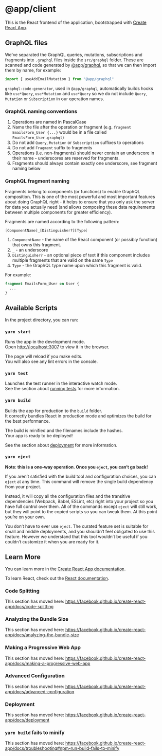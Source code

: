 # @app/client

This is the React frontend of the application, bootstrapped with
[Create React App](https://create-react-app.dev/).

## GraphQL files

We've separated the GraphQL queries, mutations, subscriptions and fragments into
`.graphql` files inside the `src/graphql` folder. These are scanned and code
generated by [@app/graphql](../graphql/README.md), so that we can then import
them by name, for example:

```ts
import { useAddEmailMutation } from "@app/graphql"
```

`graphql-code-generator`, used in `@app/graphql`, automatically builds hooks
like `use*Query`, `use*Mutation` and `use*Query` so we do not include `Query`,
`Mutation` or `Subscription` in our operation names.

### GraphQL naming conventions

1. Operations are named in PascalCase
1. Name the file after the operation or fragment (e.g.
   `fragment EmailsForm_User {...}` would be in a file called
   `EmailsForm_User.graphql`)
1. Do not add `Query`, `Mutation` or `Subscription` suffixes to operations
1. Do not add `Fragment` suffix to fragments
1. Operations (i.e. non-fragments) should never contain an underscore in their
   name - underscores are reserved for fragments.
1. Fragments should always contain exactly one underscore, see fragment naming
   below

### GraphQL fragment naming

Fragments belong to components (or functions) to enable GraphQL composition.
This is one of the most powerful and most important features about doing GraphQL
right - it helps to ensure that you only ask the server for data you actually
need (and allows composing these data requirements between multiple components
for greater efficiency).

Fragments are named according to the following pattern:

```
[ComponentName]_[Distinguisher?][Type]
```

1. `ComponentName` - the name of the React component (or possibly function) that
   owns this fragment.
2. `_` - an underscore
3. `Distinguisher?` - an optional piece of text if this component includes
   multiple fragments that are valid on the same `Type`
4. `Type` - the GraphQL type name upon which this fragment is valid.

For example:

```graphql
fragment EmailsForm_User on User {
  ...
}
```

## Available Scripts

In the project directory, you can run:

### `yarn start`

Runs the app in the development mode.<br /> Open
[http://localhost:3007](http://localhost:3007) to view it in the browser.

The page will reload if you make edits.<br /> You will also see any lint errors
in the console.

### `yarn test`

Launches the test runner in the interactive watch mode.<br /> See the section
about
[running tests](https://facebook.github.io/create-react-app/docs/running-tests)
for more information.

### `yarn build`

Builds the app for production to the `build` folder.<br /> It correctly bundles
React in production mode and optimizes the build for the best performance.

The build is minified and the filenames include the hashes.<br /> Your app is
ready to be deployed!

See the section about
[deployment](https://facebook.github.io/create-react-app/docs/deployment) for
more information.

### `yarn eject`

**Note: this is a one-way operation. Once you `eject`, you can’t go back!**

If you aren’t satisfied with the build tool and configuration choices, you can
`eject` at any time. This command will remove the single build dependency from
your project.

Instead, it will copy all the configuration files and the transitive
dependencies (Webpack, Babel, ESLint, etc) right into your project so you have
full control over them. All of the commands except `eject` will still work, but
they will point to the copied scripts so you can tweak them. At this point
you’re on your own.

You don’t have to ever use `eject`. The curated feature set is suitable for
small and middle deployments, and you shouldn’t feel obligated to use this
feature. However we understand that this tool wouldn’t be useful if you couldn’t
customize it when you are ready for it.

## Learn More

You can learn more in the
[Create React App documentation](https://facebook.github.io/create-react-app/docs/getting-started).

To learn React, check out the [React documentation](https://reactjs.org/).

### Code Splitting

This section has moved here:
https://facebook.github.io/create-react-app/docs/code-splitting

### Analyzing the Bundle Size

This section has moved here:
https://facebook.github.io/create-react-app/docs/analyzing-the-bundle-size

### Making a Progressive Web App

This section has moved here:
https://facebook.github.io/create-react-app/docs/making-a-progressive-web-app

### Advanced Configuration

This section has moved here:
https://facebook.github.io/create-react-app/docs/advanced-configuration

### Deployment

This section has moved here:
https://facebook.github.io/create-react-app/docs/deployment

### `yarn build` fails to minify

This section has moved here:
https://facebook.github.io/create-react-app/docs/troubleshooting#npm-run-build-fails-to-minify
